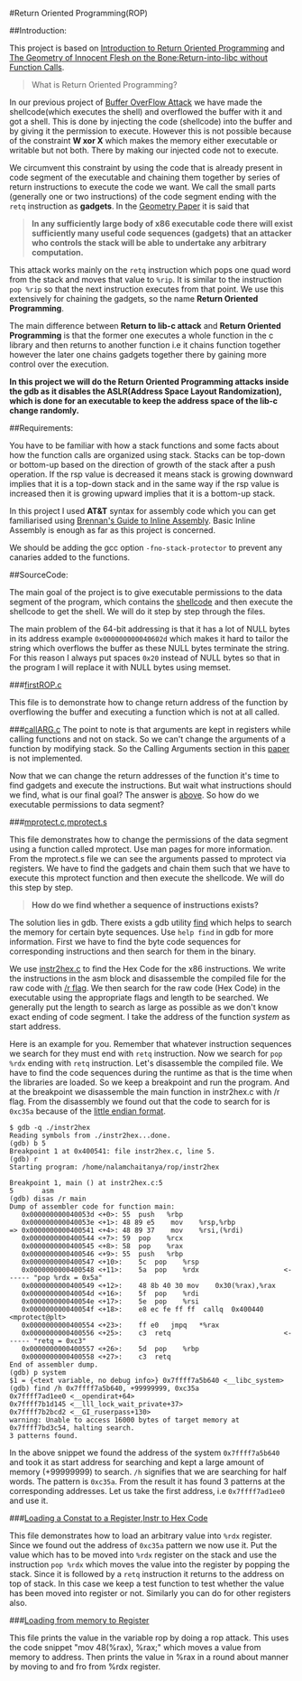 #Return Oriented Programming(ROP)

##Introduction:

This project is based on [Introduction to Return Oriented Programming](http://codearcana.com/posts/2013/05/28/introduction-to-return-oriented-programming-rop.html) and [The Geometry of Innocent Flesh on the Bone:Return-into-libc without Function Calls](https://cseweb.ucsd.edu/~hovav/dist/geometry.pdf).

>What is Return Oriented Programming?

In our previous project of [Buffer OverFlow Attack](../BOFA) we have made the shellcode(which executes the shell) and overflowed the buffer with it and got a shell. This is done by injecting the code (shellcode) into the buffer and by giving it the permission to execute. However this is not possible because of the constraint **W xor X** which makes the memory either executable or writable but not both. There by making our injected code not to execute.

We circumvent this constraint by using the code that is already present in code segment of the executable and chaining them together by series of return instructions to execute the code we want. We call the small parts (generally one or two instructions) of the code segment ending with the ```retq``` instruction as **gadgets**. In the [Geometry Paper](https://cseweb.ucsd.edu/~hovav/dist/geometry.pdf) it is said that

>**In any sufficiently large body of x86 executable code there will exist sufficiently many useful code sequences (gadgets) that an attacker who controls the stack will be able to undertake any arbitrary computation.**

This attack works mainly on the ```retq``` instruction which pops one quad word from the stack and moves that value to ```%rip```. It is similar to the instruction ```pop %rip``` so that the next instruction executes from that point. We use this extensively for chaining the gadgets, so the name **Return Oriented Programming**.

The main difference between **Return to lib-c attack** and **Return Oriented Programming** is that the former one executes a whole function in the c library and then returns to another function i.e it chains function together however the later one chains gadgets together there by gaining more control over the execution.

**In this project we will do the Return Oriented Programming attacks inside the gdb as it disables the ASLR(Address Space Layout Randomization), which is done for an executable to keep the address space of the lib-c change randomly.**

##Requirements:

 You have to be familiar with how a stack functions and some facts about how the function calls are organized using stack. Stacks can be top-down or bottom-up based on the direction of growth of the stack after a push operation. If the rsp value is decreased it means stack is growing downward implies that it is a top-down stack and in the same way if the rsp value is increased then it is growing upward implies that it is a bottom-up stack.

 In this project I used **AT&T** syntax for assembly code which you can get familiarised using [Brennan's Guide to Inline Assembly](http://www.delorie.com/djgpp/doc/brennan/brennan_att_inline_djgpp.html). Basic Inline Assembly is enough as far as this project is concerned.

 We should be adding the gcc option ```-fno-stack-protector``` to prevent any canaries added to the functions.

##SourceCode:

The main goal of the project is to give executable permissions to the data segment of the program, which contains the [shellcode](https://github.com/nvsskchaitanya/BOFA#shellcodec) and then execute the shellcode to get the shell. We will do it step by step through the files.

The main problem of the 64-bit addressing is that it has a lot of NULL bytes in its address example ```0x000000000040602d``` which makes it hard to tailor the string which overflows the buffer as these NULL bytes terminate the string. For this reason I always put spaces ```0x20``` instead of NULL bytes so that in the program I will replace it with NULL bytes using memset.

###[firstROP.c](./firstROP.c)

This file is to demonstrate how to change return address of the function by overflowing the buffer and executing a function which is not at all called.

###[callARG.c](./callARG.c)
The point to note is that arguments are kept in registers while calling functions and not on stack. So we can't change the arguments of a function by modifying stack. So the Calling Arguments section in this [paper](http://codearcana.com/posts/2013/05/28/introduction-to-return-oriented-programming-rop.html) is not implemented.

Now that we can change the return addresses of the function it's time to find gadgets and execute the instructions. But wait what instructions should we find, what is our final goal? The answer is [above](https://github.com/nvsskchaitanya/ROP#sourcecode). So how do we executable permissions to data segment?

###[mprotect.c](./mprotect.c),[mprotect.s](./mprotect.s)

This file demonstrates how to change the permissions of the data segment using a function called mprotect. Use man pages for more information. From the mprotect.s file we can see the arguments passed to mprotect via registers. We have to find the gadgets and chain them such that we have to execute this mprotect function and then execute the shellcode. We will do this step by step.

>**How do we find whether a sequence of instructions exists?**

The solution lies in gdb. There exists a gdb utility [find](https://sourceware.org/gdb/onlinedocs/gdb/Searching-Memory.html) which helps to search the memory for certain byte sequences. Use ```help find``` in gdb for more information. First we have to find the byte code sequences for corresponding instructions and then search for them in the binary.

We use [instr2hex.c](./instr2hex.c) to find the Hex Code for the x86 instructions. We write the instructions in the asm block and disassemble the compiled file for the raw code with [/r flag](https://sourceware.org/gdb/onlinedocs/gdb/Machine-Code.html). We then search for the raw code (Hex Code) in the executable using the appropriate flags and length to be searched. We generally put the length to search as large as possible as we don't know exact ending of code segment. I take the address of the function *system* as start address.

Here is an example for you. Remember that whatever instruction sequences we search for they must end with ```retq``` instruction. Now we search for ```pop %rdx``` ending with ```retq``` instruction. Let's disassemble the compiled file. We have to find the code sequences during the runtime as that is the time when the libraries are loaded. So we keep a breakpoint and run the program. And at the breakpoint we disassemble the main function in instr2hex.c with /r flag. From the disassembly we found out that the code to search for is ```0xc35a``` because of the [little endian format](https://en.wikipedia.org/wiki/Endianness).

```
$ gdb -q ./instr2hex
Reading symbols from ./instr2hex...done.
(gdb) b 5
Breakpoint 1 at 0x400541: file instr2hex.c, line 5.
(gdb) r
Starting program: /home/nalamchaitanya/rop/instr2hex

Breakpoint 1, main () at instr2hex.c:5
5		asm
(gdb) disas /r main
Dump of assembler code for function main:
   0x000000000040053d <+0>:	55	push   %rbp
   0x000000000040053e <+1>:	48 89 e5	mov    %rsp,%rbp
=> 0x0000000000400541 <+4>:	48 89 37	mov    %rsi,(%rdi)
   0x0000000000400544 <+7>:	59	pop    %rcx
   0x0000000000400545 <+8>:	58	pop    %rax
   0x0000000000400546 <+9>:	55	push   %rbp
   0x0000000000400547 <+10>:	5c	pop    %rsp
   0x0000000000400548 <+11>:	5a	pop    %rdx                     <------ "pop %rdx = 0x5a"
   0x0000000000400549 <+12>:	48 8b 40 30	mov    0x30(%rax),%rax
   0x000000000040054d <+16>:	5f	pop    %rdi
   0x000000000040054e <+17>:	5e	pop    %rsi
   0x000000000040054f <+18>:	e8 ec fe ff ff	callq  0x400440 <mprotect@plt>
   0x0000000000400554 <+23>:	ff e0	jmpq   *%rax
   0x0000000000400556 <+25>:	c3	retq                            <------ "retq = 0xc3"
   0x0000000000400557 <+26>:	5d	pop    %rbp
   0x0000000000400558 <+27>:	c3	retq
End of assembler dump.
(gdb) p system
$1 = {<text variable, no debug info>} 0x7ffff7a5b640 <__libc_system>
(gdb) find /h 0x7ffff7a5b640, +99999999, 0xc35a
0x7ffff7ad1ee0 <__opendirat+64>
0x7ffff7b1d145 <__lll_lock_wait_private+37>
0x7ffff7b2bcd2 <__GI_ruserpass+130>
warning: Unable to access 16000 bytes of target memory at 0x7ffff7bd3c54, halting search.
3 patterns found.
```

In the above snippet we found the address of the system ```0x7ffff7a5b640``` and took it as start address for searching and kept a large amount of memory (+99999999) to search. ```/h``` signifies that we are searching for half words. The pattern is ```0xc35a```. From the result it has found 3 patterns at the corresponding addresses. Let us take the first address, i.e ```0x7ffff7ad1ee0``` and use it.

###[Loading a Constat to a Register](./rop1.c),[Instr to Hex Code](./instr2hex.c)

This file demonstrates how to load an arbitrary value into ```%rdx``` register. Since we found out the address of ```0xc35a``` pattern we now use it. Put the value which has to be moved into ```%rdx``` register on the stack and use the instruction ```pop %rdx``` which moves the value into the register by popping the stack. Since it is followed by a ```retq``` instruction it returns to the address on top of stack. In this case we keep a test function to test whether the value has been moved into register or not. Similarly you can do for other registers also.

###[Loading from memory to Register](./rop2.c)

This file prints the value in the variable rop by doing a rop attack. This uses the code snippet "mov 48(%rax), %rax;" which moves a value from memory to address. Then prints the value in %rax in a round about manner by moving to and fro from %rdx register.

